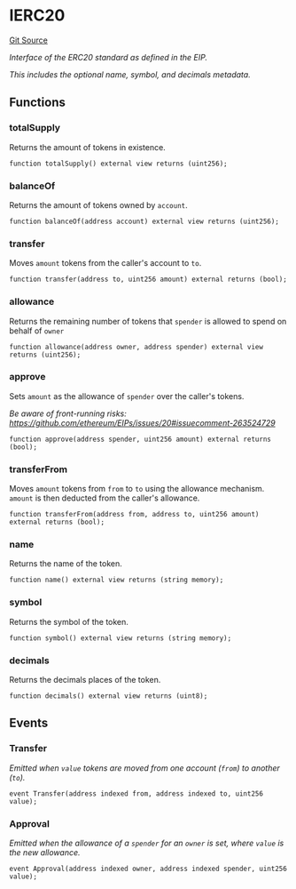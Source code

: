 # IERC20
[Git Source](https://github.com/metacontract/mc/blob/7db22f6d7abc05705d21c7601fb406ca49c18557/src/devkit/Flattened.sol)

*Interface of the ERC20 standard as defined in the EIP.*

*This includes the optional name, symbol, and decimals metadata.*


## Functions
### totalSupply

Returns the amount of tokens in existence.


```solidity
function totalSupply() external view returns (uint256);
```

### balanceOf

Returns the amount of tokens owned by `account`.


```solidity
function balanceOf(address account) external view returns (uint256);
```

### transfer

Moves `amount` tokens from the caller's account to `to`.


```solidity
function transfer(address to, uint256 amount) external returns (bool);
```

### allowance

Returns the remaining number of tokens that `spender` is allowed
to spend on behalf of `owner`


```solidity
function allowance(address owner, address spender) external view returns (uint256);
```

### approve

Sets `amount` as the allowance of `spender` over the caller's tokens.

*Be aware of front-running risks: https://github.com/ethereum/EIPs/issues/20#issuecomment-263524729*


```solidity
function approve(address spender, uint256 amount) external returns (bool);
```

### transferFrom

Moves `amount` tokens from `from` to `to` using the allowance mechanism.
`amount` is then deducted from the caller's allowance.


```solidity
function transferFrom(address from, address to, uint256 amount) external returns (bool);
```

### name

Returns the name of the token.


```solidity
function name() external view returns (string memory);
```

### symbol

Returns the symbol of the token.


```solidity
function symbol() external view returns (string memory);
```

### decimals

Returns the decimals places of the token.


```solidity
function decimals() external view returns (uint8);
```

## Events
### Transfer
*Emitted when `value` tokens are moved from one account (`from`) to another (`to`).*


```solidity
event Transfer(address indexed from, address indexed to, uint256 value);
```

### Approval
*Emitted when the allowance of a `spender` for an `owner` is set, where `value`
is the new allowance.*


```solidity
event Approval(address indexed owner, address indexed spender, uint256 value);
```

